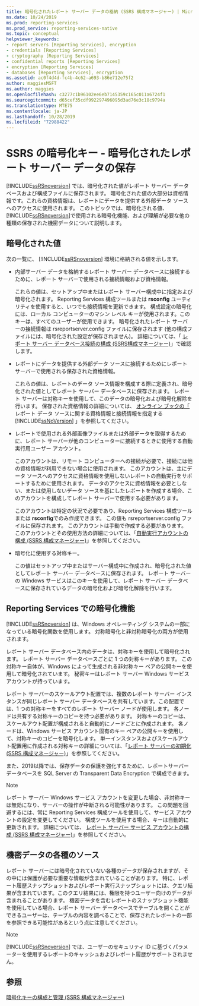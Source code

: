 ```yaml
---
title: 暗号化されたレポート サーバー データの格納 (SSRS 構成マネージャー) | Microsoft Docs
ms.date: 10/24/2019
ms.prod: reporting-services
ms.prod_service: reporting-services-native
ms.topic: conceptual
helpviewer_keywords:
- report servers [Reporting Services], encryption
- credentials [Reporting Services]
- cryptography [Reporting Services]
- confidential reports [Reporting Services]
- encryption [Reporting Services]
- databases [Reporting Services], encryption
ms.assetid: ac0f4d4d-fc4b-4c62-a693-b86e712e75f2
author: maggiesMSFT
ms.author: maggies
ms.openlocfilehash: c3277c1b96102ee6eb7145359c165c011a6724f1
ms.sourcegitcommit: d65cef35cdf992297496095d3ad76e3c18c9794a
ms.translationtype: MTE75
ms.contentlocale: ja-JP
ms.lasthandoff: 10/28/2019
ms.locfileid: "72988422"
---
```

# <a name="ssrs-encryption-keys---store-encrypted-report-server-data"></a>SSRS の暗号化キー - 暗号化されたレポート サーバー データの保存
  [!INCLUDE[ssRSnoversion](../../includes/ssrsnoversion-md.md)] では、暗号化された値がレポート サーバー データベースおよび構成ファイルに保存されます。 暗号化された値の大部分は資格情報です。これらの資格情報は、レポートにデータを提供する外部データ ソースへのアクセスに使用されます。 このトピックでは、暗号化される値、 [!INCLUDE[ssRSnoversion](../../includes/ssrsnoversion-md.md)]で使用される暗号化機能、および理解が必要な他の種類の保存された機密データについて説明します。  
  
## <a name="encrypted-values"></a>暗号化された値  
 次の一覧に、 [!INCLUDE[ssRSnoversion](../../includes/ssrsnoversion-md.md)] 環境に格納される値を示します。  
  
-   内部サーバー データを格納するレポート サーバー データベースに接続するために、レポート サーバーで使用される接続情報および資格情報。  
  
     これらの値は、セットアップ中またはレポート サーバー構成中に指定および暗号化されます。 Reporting Services 構成ツールまたは **rsconfig** ユーティリティを使用すると、いつでも接続情報を更新できます。 構成設定の暗号化には、ローカル コンピューターのマシン レベル キーが使用されます。このキーは、すべてのユーザーが使用できます。 暗号化されたレポート サーバーの接続情報は rsreportserver.config ファイルに保存されます (他の構成ファイルには、暗号化された設定が保存されません)。 詳細については、「 [レポート サーバー データベース接続の構成 &#40;SSRS構成マネージャー&#41;](../../reporting-services/install-windows/configure-a-report-server-database-connection-ssrs-configuration-manager.md)」で確認します。  
  
-   レポートにデータを提供する外部データ ソースに接続するためにレポート サーバーで使用される保存された資格情報。  
  
     これらの値は、レポートのデータ ソース情報を構成する際に定義され、暗号化された値としてレポート サーバー データベースに保存されます。 レポート サーバーは対称キーを使用して、このデータの暗号化および暗号化解除を行います。 保存された資格情報の詳細については、 [オンライン ブックの「](../../reporting-services/report-data/specify-credential-and-connection-information-for-report-data-sources.md) レポート データ ソースに関する資格情報と接続情報を指定する [!INCLUDE[ssNoVersion](../../includes/ssnoversion-md.md)] 」を参照してください。  
  
-   レポートで使用される外部画像ファイルまたは外部データを取得するために、レポート サーバーが他のコンピューターに接続するときに使用する自動実行用ユーザー アカウント。  
  
     このアカウントは、リモート コンピューターへの接続が必要で、接続には他の資格情報が利用できない場合に使用されます。 このアカウントは、主にデータ ソースへのアクセスに資格情報を使用しないレポートの自動実行をサポートするために使用されます。 データのアクセスに資格情報を必要としない、または使用しないデータ ソースを基にしたレポートを作成する場合、このアカウントを構成してレポート サーバーで使用する必要があります。  
  
     このアカウントは特定の状況で必要であり、Reporting Services 構成ツールまたは **rsconfig**でのみ作成できます。 この値も rsreportserver.config ファイルに保存されます。 このアカウントは手動で作成する必要があります。 このアカウントとその使用方法の詳細については、「[自動実行アカウントの構成 &#40;SSRS 構成マネージャー&#41;](../../reporting-services/install-windows/configure-the-unattended-execution-account-ssrs-configuration-manager.md)」を参照してください。  
  
-   暗号化に使用する対称キー。  
  
     この値はセットアップ中またはサーバー構成中に作成され、暗号化された値としてレポート サーバー データベースに保存されます。 レポート サーバーの Windows サービスはこのキーを使用して、レポート サーバー データベースに保存されているデータの暗号化および暗号化解除を行います。  
  
## <a name="encryption-functionality-in-reporting-services"></a>Reporting Services での暗号化機能  
 [!INCLUDE[ssRSnoversion](../../includes/ssrsnoversion-md.md)] は、Windows オペレーティング システムの一部になっている暗号化関数を使用します。 対称暗号化と非対称暗号化の両方が使用されます。  
  
 レポート サーバー データベース内のデータは、対称キーを使用して暗号化されます。 レポート サーバー データベースごとに 1 つの対称キーがあります。 この対称キー自体が、Windows によって生成される非対称キー ペアの公開キーを使用して暗号化されています。 秘密キーはレポート サーバー Windows サービス アカウントが持っています。  
  
 レポート サーバーのスケールアウト配置では、複数のレポート サーバー インスタンスが同じレポート サーバー データベースを共有しています。この配置では、1 つの対称キーをすべてのレポート サーバー ノードが使用します。 各ノードは共有する対称キーのコピーを持つ必要があります。 対称キーのコピーは、スケールアウト配置が構成されると自動的にノードごとに作成されます。 各ノードは、Windows サービス アカウント固有のキー ペアの公開キーを使用して、対称キーのコピーを暗号化します。 単一インスタンスおよびスケールアウト配置用に作成される対称キーの詳細については、「[レポート サーバーの初期化 &#40;SSRS 構成マネージャー&#41;](../../reporting-services/install-windows/ssrs-encryption-keys-initialize-a-report-server.md)」を参照してください。  
 
 また、2019以降では、保存データの保護を強化するために、レポートサーバーデータベースを SQL Server の Transparent Data Encryption で構成できます。
  
> [!NOTE]  
>  レポート サーバー Windows サービス アカウントを変更した場合、非対称キーは無効になり、サーバーの操作が中断される可能性があります。 この問題を回避するには、常に Reporting Services 構成ツールを使用して、サービス アカウントの設定を変更してください。 構成ツールを使用する場合、キーは自動的に更新されます。 詳細については、 [レポート サーバー サービス アカウントの構成 &#40;SSRS 構成マネージャー&#41;](../../reporting-services/install-windows/configure-the-report-server-service-account-ssrs-configuration-manager.md)」を参照してください。  
  
## <a name="other-sources-of-confidential-data"></a>機密データの各種のソース  
 レポート サーバーには暗号化されていない各種のデータが保存されますが、その中には保護が必要な重要な情報が含まれていることがあります。 特に、レポート履歴スナップショットおよびレポート実行スナップショットには、クエリ結果が含まれています。このクエリ結果には、権限を持つユーザー向けのデータが含まれることがあります。 機密データを含むレポートのスナップショット機能を使用している場合、レポート サーバー データベースでテーブルを開くことができるユーザーは、テーブルの内容を調べることで、保存されたレポートの一部を参照できる可能性があるという点に注意してください。  
  
> [!NOTE]  
>  [!INCLUDE[ssRSnoversion](../../includes/ssrsnoversion-md.md)] では、ユーザーのセキュリティ ID に基づくパラメーターを使用するレポートのキャッシュおよびレポート履歴がサポートされません。  
  
## <a name="see-also"></a>参照  
 [暗号化キーの構成と管理 &#40;SSRS 構成マネージャー&#41;](../../reporting-services/install-windows/ssrs-encryption-keys-manage-encryption-keys.md)  
  
  
